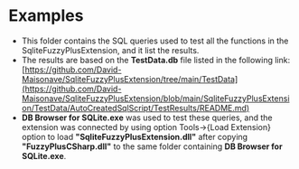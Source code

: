 # Examples
- This folder contains the SQL queries used to test all the functions in the SqliteFuzzyPlusExtension, and it list the results.
- The results are based on the **TestData.db** file listed in the following link:[https://github.com/David-Maisonave/SqliteFuzzyPlusExtension/tree/main/TestData](https://github.com/David-Maisonave/SqliteFuzzyPlusExtension/blob/main/SqliteFuzzyPlusExtension/TestData/AutoCreatedSqlScript/TestResults/README.md)
- **DB Browser for SQLite.exe** was used to test these queries, and the extension was connected by using option Tools->{Load Extension} option to load **"SqliteFuzzyPlusExtension.dll"** after copying **"FuzzyPlusCSharp.dll"** to the same folder containing **DB Browser for SQLite.exe**.


